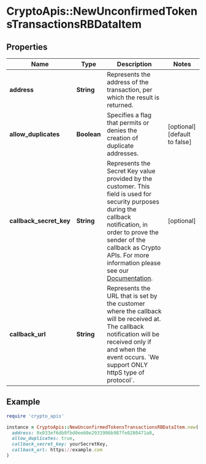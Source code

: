 # CryptoApis::NewUnconfirmedTokensTransactionsRBDataItem

## Properties

| Name | Type | Description | Notes |
| ---- | ---- | ----------- | ----- |
| **address** | **String** | Represents the address of the transaction, per which the result is returned. |  |
| **allow_duplicates** | **Boolean** | Specifies a flag that permits or denies the creation of duplicate addresses. | [optional][default to false] |
| **callback_secret_key** | **String** | Represents the Secret Key value provided by the customer. This field is used for security purposes during the callback notification, in order to prove the sender of the callback as Crypto APIs. For more information please see our [Documentation](https://developers.cryptoapis.io/technical-documentation/general-information/callbacks#callback-security). | [optional] |
| **callback_url** | **String** | Represents the URL that is set by the customer where the callback will be received at. The callback notification will be received only if and when the event occurs. &#x60;We support ONLY httpS type of protocol&#x60;. |  |

## Example

```ruby
require 'crypto_apis'

instance = CryptoApis::NewUnconfirmedTokensTransactionsRBDataItem.new(
  address: 0x033ef6db9fbd0ee60e2931906b987fe0280471a0,
  allow_duplicates: true,
  callback_secret_key: yourSecretKey,
  callback_url: https://example.com
)
```


